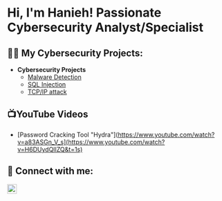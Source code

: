 <h1>Hi, I'm Hanieh! Passionate Cybersecurity Analyst/Specialist</h1>

<h2>👨‍💻 My Cybersecurity Projects:</h2>

- <b>Cybersecurity Projects</b>
  - [Malware Detection](https://github.com/Hanieh-H/Hanieh-CyberSecurity-Portfolio/blob/main/Security%20Labs/Malware-Detection-Yaratool.pdf)
  - [SQL Injection](https://github.com/Hanieh-H/SQL-Injection-Lab/blob/main/README.md)
  - [TCP/IP attack](https://github.com/Hanieh-H/TCP-IP-Attack/tree/main)
 
  
<h2>📺YouTube Videos</h2>

- [Password Cracking Tool "Hydra"](https://www.youtube.com/watch?v=a83ASGn_V_s](https://www.youtube.com/watch?v=H6DUydQlIZQ&t=1s)


<h2> 🤳 Connect with me:</h2>

[<img align="left" alt="JoshMadakor | LinkedIn" width="22px" src="https://cdn.jsdelivr.net/npm/simple-icons@v3/icons/linkedin.svg" />][linkedin]


[linkedin]:https://www.linkedin.com/in/hanieh-h/
